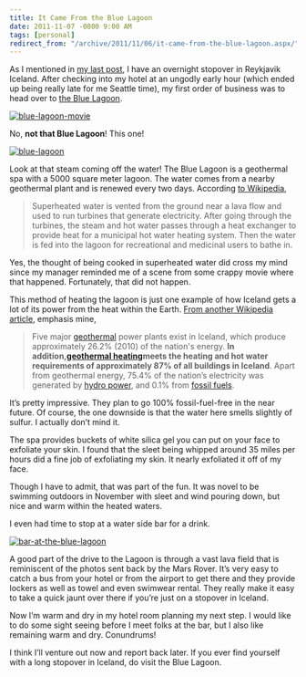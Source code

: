 ```yaml
---
title: It Came From the Blue Lagoon
date: 2011-11-07 -0800 9:00 AM
tags: [personal]
redirect_from: "/archive/2011/11/06/it-came-from-the-blue-lagoon.aspx/"
---
```


As I mentioned in [my last post](https://haacked.com/archive/2011/10/31/beer-in-iceland.aspx "Beer in Iceland"), I have an overnight stopover in Reykjavik Iceland. After checking into my hotel at an ungodly early hour (which ended up being really late for me Seattle time), my first order of business was to head over to [the Blue Lagoon](http://www.bluelagoon.com/ "The Blue Lagoon").

[![blue-lagoon-movie](https://haacked.com/images/haacked_com/WindowsLiveWriter/It-Came-From-the-Blue-Lagoon_7635/blue-lagoon-movie_thumb.jpg "blue-lagoon-movie")](https://haacked.com/images/haacked_com/WindowsLiveWriter/It-Came-From-the-Blue-Lagoon_7635/blue-lagoon-movie_2.jpg)

No, **not that Blue Lagoon**! This one!

[![blue-lagoon](https://haacked.com/images/haacked_com/WindowsLiveWriter/It-Came-From-the-Blue-Lagoon_7635/blue-lagoon_thumb.jpg "blue-lagoon")](https://haacked.com/images/haacked_com/WindowsLiveWriter/It-Came-From-the-Blue-Lagoon_7635/blue-lagoon_2.jpg) 

Look at that steam coming off the water! The Blue Lagoon is a geothermal spa with a 5000 square meter lagoon. The water comes from a nearby geothermal plant and is renewed every two days. According [to Wikipedia](http://en.wikipedia.org/wiki/Blue_Lagoon_(geothermal_spa) "Wikipedia on the spa"),

> Superheated water is vented from the ground near a lava flow and used
> to run turbines that generate electricity. After going through the
> turbines, the steam and hot water passes through a heat exchanger to
> provide heat for a municipal hot water heating system. Then the water
> is fed into the lagoon for recreational and medicinal users to bathe
> in.

Yes, the thought of being cooked in superheated water did cross my mind since my manager reminded me of a scene from some crappy movie where that happened. Fortunately, that did not happen.

This method of heating the lagoon is just one example of how Iceland gets a lot of its power from the heat within the Earth. [From another Wikipedia article](http://en.wikipedia.org/wiki/Geothermal_power_in_Iceland "Geothermal power in Iceland"), emphasis mine,

> Five major [geothermal](http://en.wikipedia.org/wiki/Geothermal_power)
> power plants exist in Iceland, which produce approximately 26.2%
> (2010) of the nation's energy. **In addition,**[**geothermal
> heating**](http://en.wikipedia.org/wiki/Geothermal_heating)**meets the
> heating and hot water requirements of approximately 87% of all
> buildings in Iceland**. Apart from geothermal energy, 75.4% of the
> nation’s electricity was generated by [hydro
> power](http://en.wikipedia.org/wiki/Hydroelectricity), and 0.1% from
> [fossil fuels](http://en.wikipedia.org/wiki/Fossil_fuel).

It’s pretty impressive. They plan to go 100% fossil-fuel-free in the near future. Of course, the one downside is that the water here smells slightly of sulfur. I actually don’t mind it.

The spa provides buckets of white silica gel you can put on your face to exfoliate your skin. I found that the sleet being whipped around 35 miles per hours did a fine job of exfoliating my skin. It nearly exfoliated it off of my face.

Though I have to admit, that was part of the fun. It was novel to be swimming outdoors in November with sleet and wind pouring down, but nice and warm within the heated waters.

I even had time to stop at a water side bar for a drink.

[![bar-at-the-blue-lagoon](https://haacked.com/images/haacked_com/WindowsLiveWriter/It-Came-From-the-Blue-Lagoon_7635/bar-at-the-blue-lagoon_thumb.jpg "bar-at-the-blue-lagoon")](https://haacked.com/images/haacked_com/WindowsLiveWriter/It-Came-From-the-Blue-Lagoon_7635/bar-at-the-blue-lagoon_2.jpg)

A good part of the drive to the Lagoon is through a vast lava field that is reminiscent of the photos sent back by the Mars Rover. It’s very easy to catch a bus from your hotel or from the airport to get there and they provide lockers as well as towel and even swimwear rental. They really make it easy to take a quick jaunt over there if you’re just on a stopover in Iceland.

Now I’m warm and dry in my hotel room planning my next step. I would like to do some sight seeing before I meet folks at the bar, but I also like remaining warm and dry. Conundrums!

I think I’ll venture out now and report back later. If you ever find yourself with a long stopover in Iceland, do visit the Blue Lagoon.
